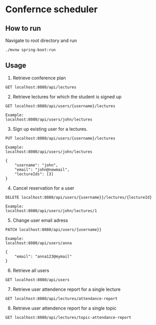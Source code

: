 # Confernce scheduler

## How to run

Navigate to root directory and run 

```
./mvnw spring-boot:run
```

## Usage


1. Retrieve conference plan 
```
GET localhost:8080/api/lectures 
```

2. Retrieve lectures for which the student is signed up
```
GET localhost:8080/api/users/{username}/lectures

Example: 
localhost:8080/api/users/john/lectures
```

3. Sign up existing user for a lectures.
```
PUT localhost:8080/api/users/{username}/lectures

Example:
localhost:8080/api/users/john/lectures

{
    "username": "john",
    "email": "john@newmail",
    "lectureIds": [3]
}
```

4. Cancel reservation for a user
```
DELETE localhost:8080/api/users/{username}}/lectures/{lectureId}

Example:
localhost:8080/api/users/john/lectures/1
```


5. Change user email adress
```
PATCH localhost:8080/api/users/{username}}

Example:
localhost:8080/api/users/anna

{
    "email": "anna123@mymail"
}
```

6. Retrieve all users
```
GET localhost:8080/api/users
```

7. Retrieve user attendence report for a single lecture
```
GET localhost:8080/api/lectures/attendance-report
```  

8. Retrieve user attendence report for a single topic
```
GET localhost:8080/api/lectures/topic-attendance-report
```



